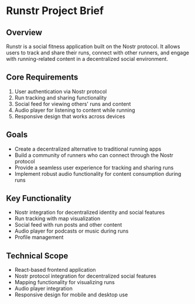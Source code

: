 # Runstr Project Brief

## Overview
Runstr is a social fitness application built on the Nostr protocol. It allows users to track and share their runs, connect with other runners, and engage with running-related content in a decentralized social environment.

## Core Requirements
1. User authentication via Nostr protocol
2. Run tracking and sharing functionality
3. Social feed for viewing others' runs and content
4. Audio player for listening to content while running
5. Responsive design that works across devices

## Goals
- Create a decentralized alternative to traditional running apps
- Build a community of runners who can connect through the Nostr protocol
- Provide a seamless user experience for tracking and sharing runs
- Implement robust audio functionality for content consumption during runs

## Key Functionality
- Nostr integration for decentralized identity and social features
- Run tracking with map visualization
- Social feed with run posts and other content
- Audio player for podcasts or music during runs
- Profile management

## Technical Scope
- React-based frontend application
- Nostr protocol integration for decentralized social features
- Mapping functionality for visualizing runs
- Audio player integration
- Responsive design for mobile and desktop use 